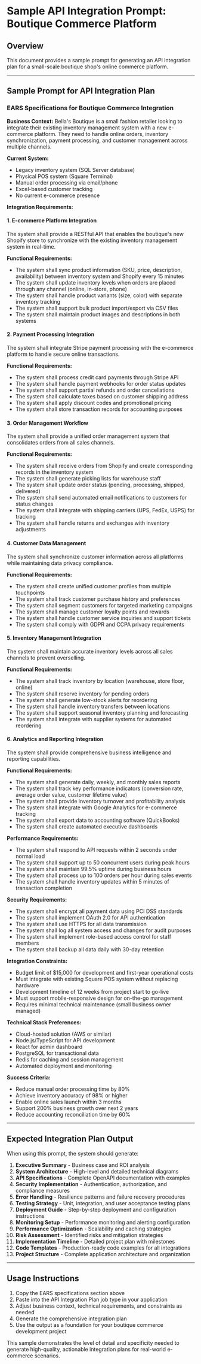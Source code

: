 # Sample API Integration Prompt: Boutique Commerce Platform

## Overview
This document provides a sample prompt for generating an API integration plan for a small-scale boutique shop's online commerce platform.

---

## Sample Prompt for API Integration Plan

### EARS Specifications for Boutique Commerce Integration

**Business Context:**
Bella's Boutique is a small fashion retailer looking to integrate their existing inventory management system with a new e-commerce platform. They need to handle online orders, inventory synchronization, payment processing, and customer management across multiple channels.

**Current System:**
- Legacy inventory system (SQL Server database)
- Physical POS system (Square Terminal)
- Manual order processing via email/phone
- Excel-based customer tracking
- No current e-commerce presence

**Integration Requirements:**

#### 1. E-commerce Platform Integration
The system shall provide a RESTful API that enables the boutique's new Shopify store to synchronize with the existing inventory management system in real-time.

**Functional Requirements:**
- The system shall sync product information (SKU, price, description, availability) between inventory system and Shopify every 15 minutes
- The system shall update inventory levels when orders are placed through any channel (online, in-store, phone)
- The system shall handle product variants (size, color) with separate inventory tracking
- The system shall support bulk product import/export via CSV files
- The system shall maintain product images and descriptions in both systems

#### 2. Payment Processing Integration
The system shall integrate Stripe payment processing with the e-commerce platform to handle secure online transactions.

**Functional Requirements:**
- The system shall process credit card payments through Stripe API
- The system shall handle payment webhooks for order status updates
- The system shall support partial refunds and order cancellations
- The system shall calculate taxes based on customer shipping address
- The system shall apply discount codes and promotional pricing
- The system shall store transaction records for accounting purposes

#### 3. Order Management Workflow
The system shall provide a unified order management system that consolidates orders from all sales channels.

**Functional Requirements:**
- The system shall receive orders from Shopify and create corresponding records in the inventory system
- The system shall generate picking lists for warehouse staff
- The system shall update order status (pending, processing, shipped, delivered)
- The system shall send automated email notifications to customers for status changes
- The system shall integrate with shipping carriers (UPS, FedEx, USPS) for tracking
- The system shall handle returns and exchanges with inventory adjustments

#### 4. Customer Data Management
The system shall synchronize customer information across all platforms while maintaining data privacy compliance.

**Functional Requirements:**
- The system shall create unified customer profiles from multiple touchpoints
- The system shall track customer purchase history and preferences
- The system shall segment customers for targeted marketing campaigns
- The system shall manage customer loyalty points and rewards
- The system shall handle customer service inquiries and support tickets
- The system shall comply with GDPR and CCPA privacy requirements

#### 5. Inventory Management Integration
The system shall maintain accurate inventory levels across all sales channels to prevent overselling.

**Functional Requirements:**
- The system shall track inventory by location (warehouse, store floor, online)
- The system shall reserve inventory for pending orders
- The system shall generate low-stock alerts for reordering
- The system shall handle inventory transfers between locations
- The system shall support seasonal inventory planning and forecasting
- The system shall integrate with supplier systems for automated reordering

#### 6. Analytics and Reporting Integration
The system shall provide comprehensive business intelligence and reporting capabilities.

**Functional Requirements:**
- The system shall generate daily, weekly, and monthly sales reports
- The system shall track key performance indicators (conversion rate, average order value, customer lifetime value)
- The system shall provide inventory turnover and profitability analysis
- The system shall integrate with Google Analytics for e-commerce tracking
- The system shall export data to accounting software (QuickBooks)
- The system shall create automated executive dashboards

**Performance Requirements:**
- The system shall respond to API requests within 2 seconds under normal load
- The system shall support up to 50 concurrent users during peak hours
- The system shall maintain 99.5% uptime during business hours
- The system shall process up to 100 orders per hour during sales events
- The system shall handle inventory updates within 5 minutes of transaction completion

**Security Requirements:**
- The system shall encrypt all payment data using PCI DSS standards
- The system shall implement OAuth 2.0 for API authentication
- The system shall use HTTPS for all data transmission
- The system shall log all system access and changes for audit purposes
- The system shall implement role-based access control for staff members
- The system shall backup all data daily with 30-day retention

**Integration Constraints:**
- Budget limit of $15,000 for development and first-year operational costs
- Must integrate with existing Square POS system without replacing hardware
- Development timeline of 12 weeks from project start to go-live
- Must support mobile-responsive design for on-the-go management
- Requires minimal technical maintenance (small business owner managed)

**Technical Stack Preferences:**
- Cloud-hosted solution (AWS or similar)
- Node.js/TypeScript for API development
- React for admin dashboard
- PostgreSQL for transactional data
- Redis for caching and session management
- Automated deployment and monitoring

**Success Criteria:**
- Reduce manual order processing time by 80%
- Achieve inventory accuracy of 98% or higher
- Enable online sales launch within 3 months
- Support 200% business growth over next 2 years
- Reduce accounting reconciliation time by 60%

---

## Expected Integration Plan Output

When using this prompt, the system should generate:

1. **Executive Summary** - Business case and ROI analysis
2. **System Architecture** - High-level and detailed technical diagrams
3. **API Specifications** - Complete OpenAPI documentation with examples
4. **Security Implementation** - Authentication, authorization, and compliance measures
5. **Error Handling** - Resilience patterns and failure recovery procedures
6. **Testing Strategy** - Unit, integration, and user acceptance testing plans
7. **Deployment Guide** - Step-by-step deployment and configuration instructions
8. **Monitoring Setup** - Performance monitoring and alerting configuration
9. **Performance Optimization** - Scalability and caching strategies
10. **Risk Assessment** - Identified risks and mitigation strategies
11. **Implementation Timeline** - Detailed project plan with milestones
12. **Code Templates** - Production-ready code examples for all integrations
13. **Project Structure** - Complete application architecture and organization

---

## Usage Instructions

1. Copy the EARS specifications section above
2. Paste into the API Integration Plan job type in your application
3. Adjust business context, technical requirements, and constraints as needed
4. Generate the comprehensive integration plan
5. Use the output as a foundation for your boutique commerce development project

This sample demonstrates the level of detail and specificity needed to generate high-quality, actionable integration plans for real-world e-commerce scenarios.